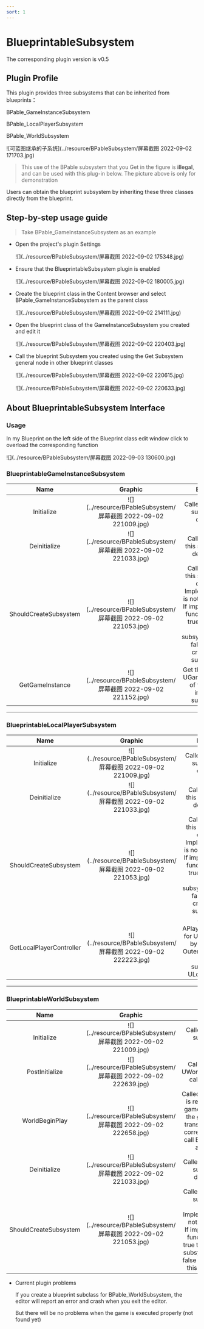 ```yaml
---
sort: 1
---
```


# BlueprintableSubsystem

The corresponding plugin version is v0.5

## Plugin Profile

This plugin provides three subsystems that can be inherited from blueprints：

BPable_GameInstanceSubsystem

BPable_LocalPlayerSubsystem

BPable_WorldSubsystem

![可蓝图继承的子系统](../resource/BPableSubsystem/屏幕截图 2022-09-02 171703.jpg)

> This use of the BPable subsystem that you Get in the figure is **illegal**, and can be used with this plug-in below. The picture above is only for demonstration

Users can obtain the blueprint subsystem by inheriting these three classes directly from the blueprint.

## Step-by-step usage guide

> Take BPable_GameInstanceSubsystem as an example

- Open the project's plugin Settings

  ![](../resource/BPableSubsystem/屏幕截图 2022-09-02 175348.jpg)



- Ensure that the BlueprintableSubsystem plugin is enabled

  ![](../resource/BPableSubsystem/屏幕截图 2022-09-02 180005.jpg)

- Create the blueprint class in the Content browser and select BPable_GameInstanceSubsystem as the parent class

  ![](../resource/BPableSubsystem/屏幕截图 2022-09-02 214111.jpg)

- Open the blueprint class of the GameInstanceSubsystem you created and edit it

  ![](../resource/BPableSubsystem/屏幕截图 2022-09-02 220403.jpg)

- Call the blueprint Subsystem you created using the Get Subsystem general node in other blueprint classes

  ![](../resource/BPableSubsystem/屏幕截图 2022-09-02 220615.jpg)

  ![](../resource/BPableSubsystem/屏幕截图 2022-09-02 220633.jpg)

## About BlueprintableSubsystem Interface

###  Usage

In my Blueprint on the left side of the Blueprint class edit window click to overload the corresponding function

![](../resource/BPableSubsystem/屏幕截图 2022-09-03 130600.jpg)

### BlueprintableGameInstanceSubsystem

|         Name          |                           Graphic                            |                           Explain                            |
| :-------------------: | :----------------------------------------------------------: | :----------------------------------------------------------: |
|      Initialize       | ![](../resource/BPableSubsystem/屏幕截图 2022-09-02 221009.jpg) |             Called after this subsystem created              |
|     Deinitialize      | ![](../resource/BPableSubsystem/屏幕截图 2022-09-02 221033.jpg) |            Called before this subsystem destoryed            |
| ShouldCreateSubsystem | ![](../resource/BPableSubsystem/屏幕截图 2022-09-02 221053.jpg) | Called before this subsystem created<br> Implementation is not necessary<br>If implement this function,return true to create this subsystem,return false not to create this subsystem |
|    GetGameInstance    | ![](../resource/BPableSubsystem/屏幕截图 2022-09-02 221152.jpg) | Get the Outer, or UGameInstance, of the game instance subsystem |

---

### BlueprintableLocalPlayerSubsystem

|           Name           |                           Graphic                            |                           Explain                            |
| :----------------------: | :----------------------------------------------------------: | :----------------------------------------------------------: |
|        Initialize        | ![](../resource/BPableSubsystem/屏幕截图 2022-09-02 221009.jpg) |             Called after this subsystem created              |
|       Deinitialize       | ![](../resource/BPableSubsystem/屏幕截图 2022-09-02 221033.jpg) |            Called before this subsystem destoryed            |
|  ShouldCreateSubsystem   | ![](../resource/BPableSubsystem/屏幕截图 2022-09-02 221053.jpg) | Called before this subsystem created<br/> Implementation is not necessary<br/>If implement this function,return true to create this subsystem,return false not to create this subsystem |
| GetLocalPlayerController | ![](../resource/BPableSubsystem/屏幕截图 2022-09-02 222223.jpg) | Get the APlayerController for ULocalPlayer by using the Outer of the local player subsystem, ULocalPlayer. |

---

### BlueprintableWorldSubsystem

|         Name          |                           Graphic                            |                           Explain                            |
| :-------------------: | :----------------------------------------------------------: | :----------------------------------------------------------: |
|      Initialize       | ![](../resource/BPableSubsystem/屏幕截图 2022-09-02 221009.jpg) |             Called after this subsystem created              |
|    PostInitialize     | ![](../resource/BPableSubsystem/屏幕截图 2022-09-02 222639.jpg) |      Called after all UWorldSubsystem calls Initialize       |
|    WorldBeginPlay     | ![](../resource/BPableSubsystem/屏幕截图 2022-09-02 222658.jpg) | Called when world is ready to start gameplay before the game mode transitions to the correct state and call BeginPlay on all actors |
|     Deinitialize      | ![](../resource/BPableSubsystem/屏幕截图 2022-09-02 221033.jpg) |            Called before this subsystem destoryed            |
| ShouldCreateSubsystem | ![](../resource/BPableSubsystem/屏幕截图 2022-09-02 221053.jpg) | Called before this subsystem created<br/> Implementation is not necessary<br/>If implement this function,return true to create this subsystem,return false not to create this subsystem |

- Current plugin problems

  If you create a blueprint subclass for BPable_WorldSubsystem, the editor will report an error and crash when you exit the editor.

  But there will be no problems when the game is executed properly (not found yet)